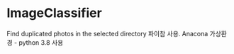 # ImageClassifier
 Find duplicated photos in the selected directory
 파이참 사용. Anacona 가상환경 - python 3.8 사용
